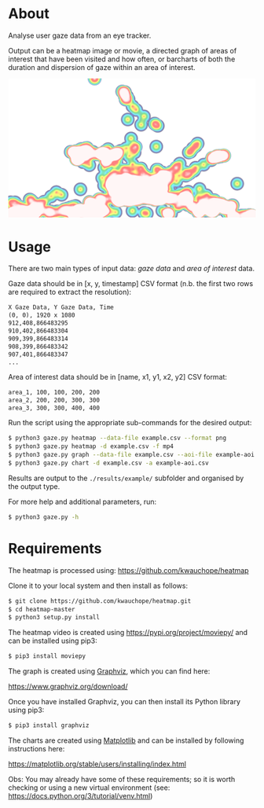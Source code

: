 # About
Analyse user gaze data from an eye tracker.

Output can be a heatmap image or movie, a directed graph of areas of interest that have been visited and how often, or barcharts of both the duration and dispersion of gaze within an area of interest.

![alt text](/example.png)

# Usage
There are two main types of input data: _gaze data_ and _area of interest_ data.

Gaze data should be in [x, y, timestamp] CSV format (n.b. the first two rows are required to extract the resolution):

```csv
X Gaze Data, Y Gaze Data, Time
(0, 0), 1920 x 1080
912,408,866483295
910,402,866483304
909,399,866483314
908,399,866483342
907,401,866483347
...
```

Area of interest data should be in [name, x1, y1, x2, y2] CSV format:

```
area_1, 100, 100, 200, 200
area_2, 200, 200, 300, 300
area_3, 300, 300, 400, 400
```

Run the script using the appropriate sub-commands for the desired output:

```bash
$ python3 gaze.py heatmap --data-file example.csv --format png
$ python3 gaze.py heatmap -d example.csv -f mp4
$ python3 gaze.py graph --data-file example.csv --aoi-file example-aoi.csv
$ python3 gaze.py chart -d example.csv -a example-aoi.csv
```

Results are output to the `./results/example/` subfolder and organised by the output type.

For more help and additional parameters, run:

```bash
$ python3 gaze.py -h
```

# Requirements
The heatmap is processed using: https://github.com/kwauchope/heatmap

Clone it to your local system and then install as follows:

```bash
$ git clone https://github.com/kwauchope/heatmap.git
$ cd heatmap-master
$ python3 setup.py install
```

The heatmap video is created using https://pypi.org/project/moviepy/ and can be installed using pip3:

```bash
$ pip3 install moviepy
```

The graph is created using [Graphviz](https://www.graphviz.org), which you can find here:

https://www.graphviz.org/download/

Once you have installed Graphviz, you can then install its Python library using pip3:

```bash
$ pip3 install graphviz
```

The charts are created using [Matplotlib](https://matplotlib.org/) and can be installed by following instructions here:

https://matplotlib.org/stable/users/installing/index.html

Obs: You may already have some of these requirements; so it is worth checking or using a new virtual environment (see: https://docs.python.org/3/tutorial/venv.html)
